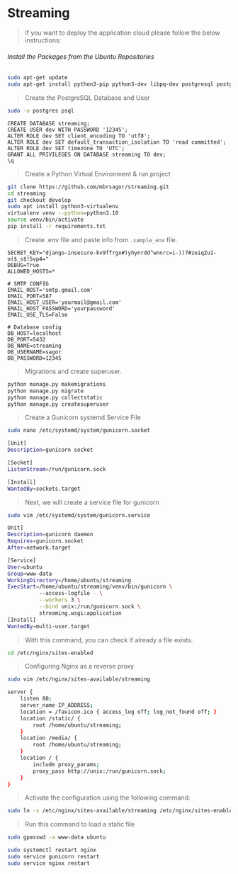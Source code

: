 # Streaming

> If you want to deploy the application cloud please follow the below instructions:

###### Install the Packages from the Ubuntu Repositories
```bash
sudo apt-get update
sudo apt-get install python3-pip python3-dev libpq-dev postgresql postgresql-contrib nginx
```

> Create the PostgreSQL Database and User
```bash
sudo -u postgres psql
```

```postgresql
CREATE DATABASE streaming;
CREATE USER dev WITH PASSWORD '12345';
ALTER ROLE dev SET client_encoding TO 'utf8';
ALTER ROLE dev SET default_transaction_isolation TO 'read committed';
ALTER ROLE dev SET timezone TO 'UTC';
GRANT ALL PRIVILEGES ON DATABASE streaming TO dev;
\q
```

> Create a Python Virtual Environment & run project
```bash
git clone https://github.com/mbrsagor/streaming.git
cd streaming
git checkout develop
sudo apt install python3-virtualenv
virtualenv venv --python=python3.10
source venv/bin/activate
pip install -r requirements.txt
```

> Create .env file and paste info from `.sample_env` file.
```.dotenv
SECRET_KEY="django-insecure-kv9ffrgx#)yhynrdd^wnnrc=i-))7#zeiq2u1-o($_s$!5vp4="
DEBUG=True
ALLOWED_HOSTS=*

# SMTP CONFIG
EMAIL_HOST='smtp.gmail.com'
EMAIL_PORT=587
EMAIL_HOST_USER='yourmail@gmail.com'
EMAIL_HOST_PASSWORD='yourpassword'
EMAIL_USE_TLS=False

# Database config
DB_HOST=localhost
DB_PORT=5432
DB_NAME=streaming
DB_USERNAME=sagor
DB_PASSWORD=12345
```

> Migrations and create superuser.
```bash
python manage.py makemigrations
python manage.py migrate
python manage.py collectstatic
python manage.py createsuperuser
```

> Create a Gunicorn systemd Service File
````bash
sudo nano /etc/systemd/system/gunicorn.socket
````

```bash
[Unit]
Description=gunicorn socket

[Socket]
ListenStream=/run/gunicorn.sock

[Install]
WantedBy=sockets.target
```

> Next, we will create a service file for gunicorn
```bash
sudo vim /etc/systemd/system/gunicorn.service
```
```bash
Unit]
Description=gunicorn daemon
Requires=gunicorn.socket
After=network.target

[Service]
User=ubuntu
Group=www-data
WorkingDirectory=/home/ubuntu/streaming
ExecStart=/home/ubuntu/streaming/venv/bin/gunicorn \
          --access-logfile - \
          --workers 3 \
          --bind unix:/run/gunicorn.sock \
          streaming.wsgi:application
[Install]
WantedBy=multi-user.target
```

> With this command, you can check if already a file exists.

```bash
cd /etc/nginx/sites-enabled
```
> Configuring Nginx as a reverse proxy
```bash
sudo vim /etc/nginx/sites-available/streaming
```
```bash
server {
    listen 80;
    server_name IP_ADDRESS;
    location = /favicon.ico { access_log off; log_not_found off; }
    location /static/ {
        root /home/ubuntu/streaming;
    }
    location /media/ {
        root /home/ubuntu/streaming;
    }
    location / {
        include proxy_params;
        proxy_pass http://unix:/run/gunicorn.sock;
    }
}
```
> Activate the configuration using the following command:
```bash
sudo ln -s /etc/nginx/sites-available/streaming /etc/nginx/sites-enabled/
```
> Run this command to load a static file
```bash
sudo gpasswd -a www-data ubuntu
```
```bash
sudo systemctl restart nginx
sudo service gunicorn restart
sudo service nginx restart
```
